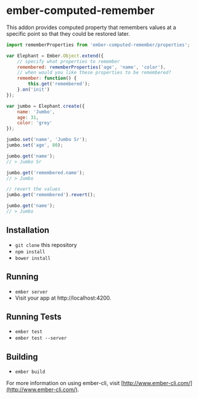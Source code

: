 # ember-computed-remember

This addon provides computed property that remembers values at a specific point so that they could be restored later.

```javascript
import rememberProperties from 'ember-computed-remember/properties';

var Elephant = Ember.Object.extend({
	// specify what properties to remember
	remembered: rememberProperties('age', 'name', 'color'), 
	// when would you like these properties to be remembered?
	remember: function() {
		this.get('remembered');
	}.on('init')
});

var jumbo = Elephant.create({
	name: 'Jumbo',
	age: 31,
	color: 'grey'
});

jumbo.set('name', 'Jumbo Sr');
jumbo.set('age', 80);

jumbo.get('name');
// > Jumbo Sr

jumbo.get('remembered.name');
// > Jumbo

// revert the values
jumbo.get('remembered').revert();

jumbo.get('name');
// > Jumbo

```

## Installation

* `git clone` this repository
* `npm install`
* `bower install`

## Running

* `ember server`
* Visit your app at http://localhost:4200.

## Running Tests

* `ember test`
* `ember test --server`

## Building

* `ember build`

For more information on using ember-cli, visit [http://www.ember-cli.com/](http://www.ember-cli.com/).
